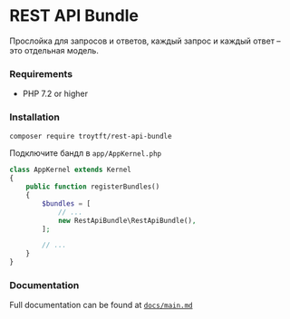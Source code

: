 # REST API Bundle

Прослойка для запросов и ответов, каждый запрос и каждый ответ – это отдельная модель.

### Requirements
* PHP 7.2 or higher

### Installation
```bash
composer require troytft/rest-api-bundle
```

Подключите бандл в `app/AppKernel.php`

```php
class AppKernel extends Kernel
{
    public function registerBundles()
    {
        $bundles = [
            // ...
            new RestApiBundle\RestApiBundle(),
        ];

        // ...
    }
}
```

### Documentation
Full documentation can be found at [`docs/main.md`](docs/main.md)
